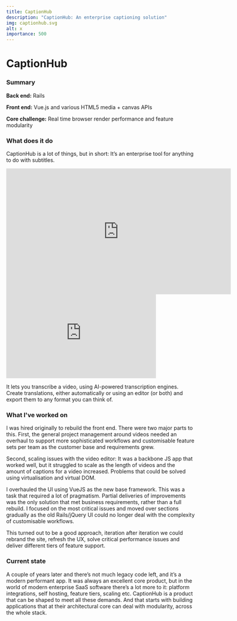 ```yaml
---
title: CaptionHub
description: "CaptionHub: An enterprise captioning solution"
img: captionhub.svg
alt: x
importance: 500
---
```


# CaptionHub

### Summary

**Back end:** Rails

**Front end:** Vue.js and various HTML5 media + canvas APIs

**Core challenge:** Real time browser render performance and feature modularity

### What does it do

CaptionHub is a lot of things, but in short: It’s an enterprise tool for
anything to do with subtitles.

<div>
  <iframe
    allowtransparency="true"
    title="Wistia video player"
    allowFullscreen
    frameborder="0"
    scrolling="no"
    class="wistia_embed mx-auto hidden md:block"
    name="wistia_embed"
    src="https://fast.wistia.net/embed/iframe/57crmj04yq"
    width="600"
    height="336">
  </iframe>

  <!-- sm screen embed version -->
  <iframe
    allowtransparency="true"
    title="Wistia video player"
    allowFullscreen
    frameborder="0"
    scrolling="no"
    class="wistia_embed mx-auto md:hidden"
    name="wistia_embed"
    src="https://fast.wistia.net/embed/iframe/57crmj04yq"
    width="400"
    height="224">
  </iframe>
</div>

It lets you transcribe a video, using AI-powered transcription engines. Create
translations, either automatically or using an editor (or both) and export them
to any format you can think of.

### What I've worked on

I was hired originally to rebuild the front end. There were two major parts to
this. First, the general project management around videos needed an overhaul to
support more sophisticated workflows and customisable feature sets per team as
the customer base and requirements grew.

Second, scaling issues with the video editor: It was a backbone JS app that
worked well, but it struggled to scale as the length of videos and the amount
of captions for a video increased. Problems that could be solved using
virtualisation and virtual DOM.

I overhauled the UI using VueJS as the new base framework. This was a task that
required a lot of pragmatism. Partial deliveries of improvements was the only
solution that met business requirements, rather than a full rebuild.  I focused
on the most critical issues and moved over sections gradually as the old
Rails/jQuery UI could no longer deal with the complexity of customisable
workflows.

This turned out to be a good approach, iteration after iteration we could
rebrand the site, refresh the UX, solve critical performance issues and deliver
different tiers of feature support.

### Current state

A couple of years later and there’s not much legacy code left, and it’s a
modern performant app. It was always an excellent core product, but in the
world of modern enterprise SaaS software there’s a lot more to it:
platform integrations, self hosting, feature tiers, scaling etc. CaptionHub is
a product that can be shaped to meet all these demands. And that starts with
building applications that at their architectural core can deal with
modularity, across the whole stack.

